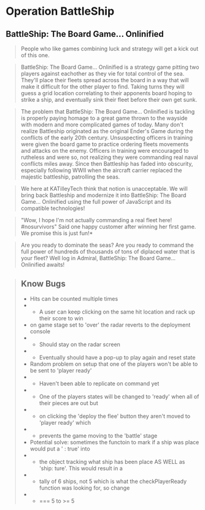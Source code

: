 # Operation BattleShip

 ## BattleShip: The Board Game... Onlinified

> People who like games combining luck and strategy will get a kick out of this one.

> BattleShip: The Board Game... Onlinified is a strategy game pitting two players against eachother as they vie
>             for total control of the sea. They'll place their fleets spread across the board in a way that
>             will make it difficult for the other player to find. Taking turns they will guess a grid location
>             correlating to their apponents board hoping to strike a ship, and eventually sink their fleet before
>             their own get sunk.

> The problem that BattleShip: The Board Game... Onlinified is tackling is properly paying homage to a great game
>             thrown to the wayside with modern and more complicated games of today. Many don't realize Battleship
>             originated as the original Ender's Game during the conflicts of the early 20th century.
>             Unsuspecting officers in training were given the board game to practice ordering fleets movements and
>             attacks on the enemy. Officers in training were encouraged to rutheless and were so, not realizing they
>             were commanding real naval conflicts miles away. Since then Battleship has faded into obscurity, especially
>             following WWII when the aircraft carrier replaced the majestic battleship, patrolling the seas.

> We here at KATilleyTech think that notion is unacceptable. We will bring back Battleship and modernize it into
>             BattleShip: The Board Game... Onlinified using the full power of JavaScript and its compatible
>             technologies!

> "Wow, I hope I'm not actually commanding a real fleet here! #nosurvivors" Said one happy customer after winning
>             her first game. We promise this is just fun!*

> Are you ready to dominate the seas? Are you ready to command the full power of hundreds of thousands of tons of diplaced
>             water that is your fleet? Well log in Admiral, BattleShip: The Board Game... Onlinified awaits!

> ## Know Bugs
> - Hits can be counted multiple times
> - - A user can keep clicking on the same hit location and rack up their score to win
> - on game stage set to 'over' the radar reverts to the deployment console
> - - Should stay on the radar screen
> - - Eventually should have a pop-up to play again and reset state
> - Random problem on setup that one of the players won't be able to be sent to 'player ready'
> - - Haven't been able to replicate on command yet
> - - One of the players states will be changed to 'ready' when all of their pieces are out but
> - -   on clicking the 'deploy the flee' button they aren't moved to 'player ready' which
> - -   prevents the game moving to the 'battle' stage
> - Potential solve: sometimes the functoin to mark if a ship was place would put a ' : true' into
> - - the object tracking what ship has been place AS WELL as 'ship: ture'. This would result in a
> - - tally of 6 ships, not 5 which is what the checkPlayerReady function was looking for, so change
> - - === 5 to >= 5
